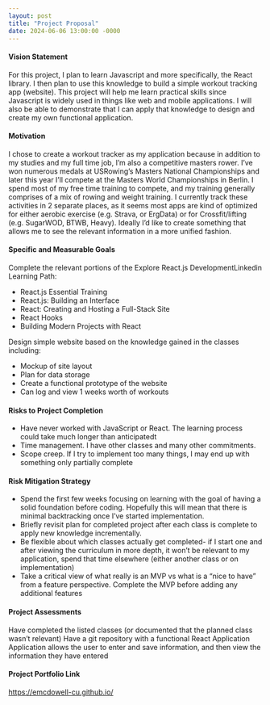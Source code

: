 ```yaml
---
layout: post
title: "Project Proposal"
date: 2024-06-06 13:00:00 -0000
---
```


#### Vision Statement

For this project, I plan to learn Javascript and more specifically, the React library. I then plan to use this knowledge to build a simple workout tracking app (website). This project will help me learn practical skills since Javascript is widely used in things like web and mobile applications. I will also be able to demonstrate that I can apply that knowledge to design and create my own functional application.

#### Motivation

I chose to create a workout tracker as my application because in addition to my studies and my full time job, I’m also a competitive masters rower. I’ve won numerous medals at USRowing’s Masters National Championships and later this year I’ll compete at the Masters World Championships in Berlin. I spend most of my free time training to compete, and my training generally comprises of a mix of rowing and weight training. I currently track these activities in 2 separate places, as it seems most apps are kind of optimized for either aerobic exercise (e.g. Strava, or ErgData) or for Crossfit/lifting (e.g. SugarWOD, BTWB, Heavy). Ideally I’d like to create something that allows me to see the relevant information in a more unified fashion.

#### Specific and Measurable Goals

Complete the relevant portions of the Explore React.js DevelopmentLinkedin Learning Path:

<ul>
 <li>React.js Essential Training</li>
 <li>React.js: Building an Interface</li>
 <li>React: Creating and Hosting a Full-Stack Site</li>
 <li>React Hooks</li>
 <li>Building Modern Projects with React</li>
</ul>
Design simple website based on the knowledge gained in the classes including:
<ul>
<li>Mockup of site layout</li>
<li>Plan for data storage</li>
<li>Create a functional prototype of the website</li>
<li>Can log and view 1 weeks worth of workouts</li>
</ul>

#### Risks to Project Completion

<ul>
<li>Have never worked with JavaScript or React. The learning process could take much longer than anticipatedt</li>
<li>Time management. I have other classes and  many other commitments. 
</li>
<li>Scope creep. If I try to implement too many things, I may end up with something only partially complete 
</li>
</ul>

#### Risk Mitigation Strategy

<ul>
<li>Spend the first few weeks focusing on learning with the goal of having a solid foundation before coding. Hopefully this will mean that there is minimal backtracking once I’ve started implementation.</li>
<li>Briefly revisit plan for completed project after each class is complete to apply new knowledge incrementally.</li>
<li>Be flexible about which classes actually get completed- if I start one and after viewing the curriculum in more depth, it won’t be relevant to my application, spend that time elsewhere (either another class or on implementation)</li>
<li>Take a critical view of what really is an MVP vs what is a “nice to have” from a feature perspective. Complete the MVP before adding any additional features</li>
</ul>

#### Project Assessments

Have completed the listed classes (or documented that the planned class wasn’t relevant)
Have a git repository with a functional React Application
Application allows the user to enter and save information, and then view the information they have entered

#### Project Portfolio Link

https://emcdowell-cu.github.io/
